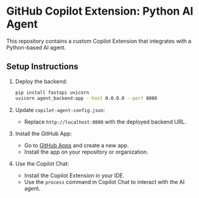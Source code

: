 # GitHub Copilot Extension: Python AI Agent

This repository contains a custom Copilot Extension that integrates with a Python-based AI agent.

## Setup Instructions

1. Deploy the backend:
   ```bash
   pip install fastapi uvicorn
   uvicorn agent_backend:app --host 0.0.0.0 --port 8000
   ```

2. Update `copilot-agent-config.json`:
   - Replace `http://localhost:8000` with the deployed backend URL.

3. Install the GitHub App:
   - Go to [GitHub Apps](https://github.com/settings/apps) and create a new app.
   - Install the app on your repository or organization.

4. Use the Copilot Chat:
   - Install the Copilot Extension in your IDE.
   - Use the `process` command in Copilot Chat to interact with the AI agent.
